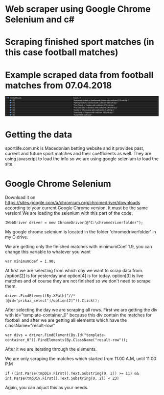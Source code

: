 # Web scraper using Google Chrome Selenium and c#

# Scraping finished sport matches (in this case football matches)

# Example scraped data from football matches from 07.04.2018
![](footballMatches.jpg)

# Getting the data
sportlife.com.mk is Macedonian betting website and it provides past, current and future sport matches and their coefficients as well.
They are using javascript to load the info so we are using google selenium to load the site.

# Google Chrome Selenium
Download it on https://sites.google.com/a/chromium.org/chromedriver/downloads according to your current Google Chrome version. It must be the same version!
We are loading the selenium with this part of the code:
```
IWebDriver driver = new ChromeDriver(@"C:\chromedriverfolder");
```
My google chrome selenium is located in the folder 'chromedriverfolder' in my C drive.

We are getting only the finished matches with minimumCoef 1.9, you can change this variable to whatever you want
```
var minimumCoef = 1.90;
```

At first we are selecting from which day we want to scrap data from. /option[2] is for yesterday and option[4] is for today. option[3] is live matches and of course they are not finished so we don't need to scrape them.

```
driver.FindElement(By.XPath("//*[@id='prikaz_select']/option[2]")).Click();
```

After selecting the day we are scraping all rows. First we are getting the div with id="template-container_0" because this div
contain the matches for football and after we are getting all elements which have the className="result-row"

```
var divs = driver.FindElement(By.Id("template-container_0")).FindElements(By.ClassName("result-row"));
```
After it we are iterating through the elements.

We are only scraping the matches which started from 11:00 A.M, until 11:00 P.M

```
if ((int.Parse(tmpDiv.First().Text.Substring(0, 2)) >= 11) && int.Parse(tmpDiv.First().Text.Substring(0, 2)) < 23)
```
Again, you can adjuct this as your needs.
